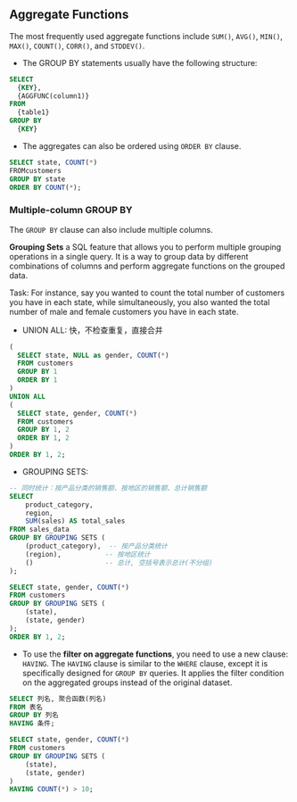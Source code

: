## Aggregate Functions

The most frequently used aggregate functions include `SUM()`, `AVG()`, `MIN()`, `MAX()`, `COUNT()`, `CORR()`, and `STDDEV()`.

- The GROUP BY statements usually have the following structure:

```sql
SELECT
  {KEY},
  {AGGFUNC(column1)}
FROM
  {table1}
GROUP BY
  {KEY}
```

- The aggregates can also be ordered using `ORDER BY` clause.

```sql
SELECT state, COUNT(*)
FROMcustomers
GROUP BY state
ORDER BY COUNT(*);
```

### Multiple-column GROUP BY

The `GROUP BY` clause can also include multiple columns.

**Grouping Sets**
a SQL feature that allows you to perform multiple grouping operations in a single query. It is a way to group data by different combinations of columns and perform aggregate functions on the grouped data.

Task:
For instance, say you wanted to count the total number of customers you have in each state, while simultaneously, you also wanted the total number of male and female customers you have in each state. 

- UNION ALL: 快，不检查重复，直接合并

```sql
(
  SELECT state, NULL as gender, COUNT(*)
  FROM customers
  GROUP BY 1
  ORDER BY 1
)
UNION ALL 
(
  SELECT state, gender, COUNT(*)
  FROM customers
  GROUP BY 1, 2
  ORDER BY 1, 2
)
ORDER BY 1, 2;
```

- GROUPING SETS: 

```sql
-- 同时统计：按产品分类的销售额、按地区的销售额、总计销售额
SELECT 
    product_category, 
    region, 
    SUM(sales) AS total_sales
FROM sales_data
GROUP BY GROUPING SETS (
    (product_category),  -- 按产品分类统计
    (region),           -- 按地区统计
    ()                  -- 总计, 空括号表示总计(不分组)
);
```

```sql
SELECT state, gender, COUNT(*)
FROM customers
GROUP BY GROUPING SETS (
    (state), 
    (state, gender)
);
ORDER BY 1, 2;
```

- To use the **filter on aggregate functions**, you need to use a new clause: `HAVING`. The `HAVING` clause is similar to the `WHERE` clause, except it is specifically designed for `GROUP BY` queries. It applies the filter condition on the aggregated groups instead of the original dataset. 

```sql
SELECT 列名, 聚合函数(列名)
FROM 表名
GROUP BY 列名
HAVING 条件;
```

```sql
SELECT state, gender, COUNT(*)
FROM customers
GROUP BY GROUPING SETS (
    (state), 
    (state, gender)
)
HAVING COUNT(*) > 10;
```



